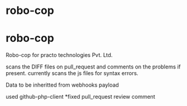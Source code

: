 # robo-cop
# robo-cop


Robo-cop for practo technologies Pvt. Ltd.

scans the DIFF files on pull_request and comments on the problems if present.
currently scans the js files for syntax errors.

Data to be inheritted from webhooks payload

used github-php-client
*fixed pull_request review comment

